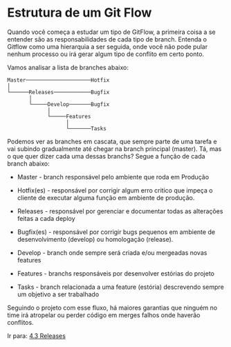 # Estrutura de um Git Flow

Quando você começa a estudar um tipo de GitFlow, a primeira coisa a se entender são as responsabilidades de cada tipo de branch.
Entenda o Gitflow como uma hierarquia a ser seguida, onde você não pode pular nenhum processo ou irá gerar algum tipo de conflito em certo ponto. <br>

Vamos analisar a lista de branches abaixo:

```
Master─────────────────────Hotfix
│
└──────Releases────────────Bugfix
       │
       └─────Develop───────Bugfix
             │
             └─────Features
                   │
                   └───────Tasks
```

Podemos ver as branches em cascata, que sempre parte de uma tarefa e vai subindo gradualmente até chegar na branch principal (master). Tá, mas o que quer dizer cada uma dessas branchs? Segue a função de cada branch abaixo:

- Master - branch responsável pelo ambiente que roda em Produção

- Hotfix(es) - responsável por corrigir algum erro critico que impeça o cliente de executar alguma função em ambiente de produção.

- Releases - responsável por gerenciar e documentar todas as alterações feitas a cada deploy

- Bugfix(es) - responsável por corrigir bugs pequenos em ambiente de desenvolvimento (develop) ou homologação (release).

- Develop - branch onde sempre será criada e/ou mergeadas novas features

- Features - branchs responsáveis por desenvolver estórias do projeto

- Tasks - branch relacionada a uma feature (estória) descrevendo sempre um objetivo a ser trabalhado

Seguindo o projeto com esse fluxo, há maiores garantias que ninguém no time irá atropelar ou perder código em merges falhos onde haverão conflitos.

Ir para: [4.3 Releases](releases.md)